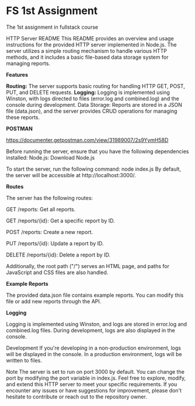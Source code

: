 # FS 1st Assignment
 The 1st assignment in fullstack course

HTTP Server README
This README provides an overview and usage instructions for the provided HTTP server implemented in Node.js. The server utilizes a simple routing mechanism to handle various HTTP methods, and it includes a basic file-based data storage system for managing reports.

<b>Features</b>

<b>Routing:</b> The server supports basic routing for handling HTTP GET, POST, PUT, and DELETE requests.
<b>Logging:</b> Logging is implemented using Winston, with logs directed to files (error.log and combined.log) and the console during development.
Data Storage: Reports are stored in a JSON file (data.json), and the server provides CRUD operations for managing these reports.


<b>POSTMAN</b>

https://documenter.getpostman.com/view/31989007/2s9YymH58D

Before running the server, ensure that you have the following dependencies installed:
Node.js: Download Node.js

To start the server, run the following command:
node index.js
By default, the server will be accessible at http://localhost:3000/.

<b>Routes</b>

The server has the following routes:

GET /reports: Get all reports.

GET /reports/{id}: Get a specific report by ID.

POST /reports: Create a new report.

PUT /reports/{id}: Update a report by ID.

DELETE /reports/{id}: Delete a report by ID.

Additionally, the root path ("/") serves an HTML page, and paths for JavaScript and CSS files are also handled.

<b>Example Reports</b>

The provided data.json file contains example reports. You can modify this file or add new reports through the API.

<b>Logging</b>

Logging is implemented using Winston, and logs are stored in error.log and combined.log files. During development, logs are also displayed in the console.

Development
If you're developing in a non-production environment, logs will be displayed in the console. In a production environment, logs will be written to files.

Note
The server is set to run on port 3000 by default. You can change the port by modifying the port variable in index.js.
Feel free to explore, modify, and extend this HTTP server to meet your specific requirements. If you encounter any issues or have suggestions for improvement, please don't hesitate to contribute or reach out to the repository owner.





